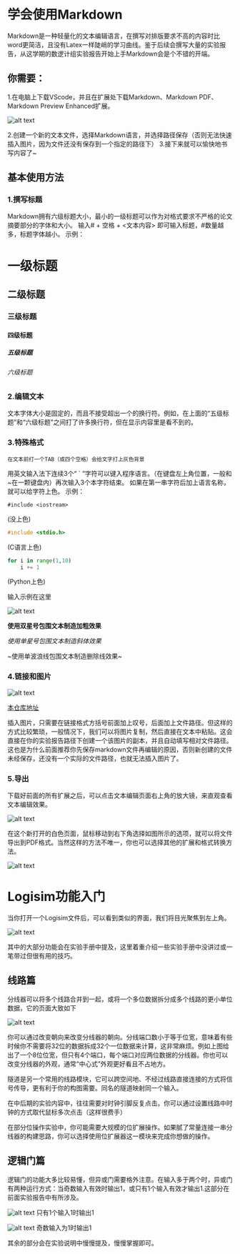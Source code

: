 # 学会使用Markdown
Markdown是一种轻量化的文本编辑语言，在撰写对排版要求不高的内容时比word更简洁，且没有Latex一样陡峭的学习曲线。鉴于后续会撰写大量的实验报告，从这学期的数逻计组实验报告开始上手Markdown会是个不错的开端。
## 你需要：
1.在电脑上下载VScode，并且在扩展处下载Markdown、Markdown PDF、Markdown Preview Enhanced扩展。

![alt text](image.png)

2.创建一个新的文本文件，选择Markdown语言，并选择路径保存（否则无法快速插入图片，因为文件还没有保存到一个指定的路径下）
3.接下来就可以愉快地书写内容了~

## 基本使用方法
### 1.撰写标题
Markdown拥有六级标题大小，最小的一级标题可以作为对格式要求不严格的论文摘要部分的字体和大小。
输入# + 空格 + <文本内容> 即可输入标题，#数量越多，标题字体越小。
示例：
# 一级标题
## 二级标题
### 三级标题
#### 四级标题
##### 五级标题





###### 六级标题

### 2.编辑文本
文本字体大小是固定的，而且不接受超出一个的换行符。例如，在上面的“五级标题”和“六级标题”之间打了许多换行符，但在显示内容里是看不到的。

### 3.特殊格式
    在文本前打一个TAB（或四个空格）会给文字打上灰色背景
用英文输入法下连续3个“ ` ”字符可以键入程序语言。（在键盘左上角位置，一般和~在一颗键盘内）再次输入3个本字符结束。
如果在第一串字符后加上语言名称，就可以给字符上色。
示例：

```
#include <iostream>
```
(没上色)

```C
#include <stdio.h>
```
(C语言上色)

```Python
for i in range(1,10)
    i += 1
```
(Python上色)

输入示例在这里

![alt text](image-1.png)

**使用双星号包围文本制造加粗效果**

*使用单星号包围文本制造斜体效果*

~使用单波浪线包围文本制造删除线效果~

### 4.链接和图片
![alt text](image-2.png)

[本仓库地址](https://github.com/RainstarYan/NJUCS_2024-Spring-DLCC-lab)

插入图片，只需要在链接格式方括号前面加上叹号，后面加上文件路径。但这样的方式比较繁琐，一般情况下，我们可以将图片复制，然后直接在文本中粘贴。这会直接在你的实验报告路径下创建一个该图片的副本，并且自动填写相对文件路径。这也是为什么前面推荐你先保存markdown文件再编辑的原因，否则新创建的文件未经保存，还没有一个实际的文件路径，也就无法插入图片了。

### 5.导出
下载好前面的所有扩展之后，可以点击文本编辑页面右上角的放大镜，来直观查看文本编辑效果。

![alt text](image-3.png)

在这个新打开的白色页面，鼠标移动到右下角选择如图所示的选项，就可以将文件导出到PDF格式。当然这样的方法不唯一，你也可以选择其他的扩展和格式转换方法。

![alt text](image-4.png)


# Logisim功能入门
当你打开一个Logisim文件后，可以看到类似的界面，我们将目光聚焦到左上角。

![alt text](image-5.png)

其中的大部分功能会在实验手册中提及，这里着重介绍一些实验手册中没讲过或一笔带过但很有用的技巧。

## 线路篇
分线器可以将多个线路合并到一起，或将一个多位数据拆分成多个线路的更小单位数据，它的页面大致如下

![alt text](image-7.png)

你可以通过改变朝向来改变分线器的朝向。分线端口数小于等于位宽，意味着有些时候你不需要将32位的数据拆成32个一位数据来计算，这非常麻烦。例如上图给出了一个8位位宽，但只有4个端口，每个端口对应两位数据的分线器。你也可以改变分线器的外观，通常“中心式”外观更好看且不占地方。

隧道是另一个常用的线路模块，它可以跨空间地、不经过线路直接连接的方式将信号传导，更有利于你的构图需要。同名的隧道映射同一个输入。

在中后期的实验内容中，往往需要对时钟引脚反复点击。你可以通过设置线路中时钟的方式取代鼠标多次点击（这样很费手）

在部分位操作实验中，你可能需要大规模的位扩展操作。如果腻了常量连接一串分线器的构建思路，你可以选择使用位扩展器这一模块来完成你想做的操作。

## 逻辑门篇
逻辑门的功能大多比较易懂，但异或门需要格外注意。在输入多于两个时，异或门有两种运行方式：当奇数输入有效时输出1，或只有1个输入有效才输出1.这部分在前面实验报告中有所涉及。

![alt text](d2eeb138df9889cfb1b4bcdaccd598f.jpg)
只有1个输入1时输出1

![alt text](cc076285a2b8632e644d9fa73337942.jpg)
奇数输入为1时输出1

其余的部分会在实验说明中慢慢提及，慢慢掌握即可。
